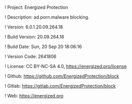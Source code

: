 ! Project: Energized Protection

! Description: ad.porn.malware blocking.

! Version: 6.0.1.20.09.264.18

! Build Version: 20.09.264.18

! Build Date: Sun, 20 Sep 20 18:06:16

! Version Code: 2641806

! License: CC BY-NC-SA 4.0, https://energized.pro/license

! Github: https://github.com/EnergizedProtection/block

! Gitlab: https://gitlab.com/EnergizedProtection/block


! Web: https://energized.pro

